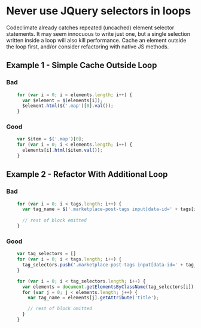 # Never use JQuery selectors in loops

Codeclimate already catches repeated (uncached) element selector statements. It may seem innocuous to write just one, but a single selection written inside a loop will also kill performance.
Cache an element outside the loop first, and/or consider refactoring with native JS methods.

## Example 1 - Simple Cache Outside Loop

### Bad
````javascript
    for (var i = 0; i < elements.length; i++) {
      var $element = $(elements[i]);
      $element.html($('.map')[0].val());
    }
````

### Good
````javascript
    var $item = $('.map')[0];
    for (var i = 0; i < elements.length; i++) {
      elements[i].html($item.val());
    }
````

## Example 2 - Refactor With Additional Loop

### Bad
````javascript
    for (var i = 0; i < tags.length; i++) {
      var tag_name = $('.marketplace-post-tags input[data-id=' + tags[i] + ']').attr('title');
      
      // rest of block emitted
    }
````

### Good
````javascript
    var tag_selectors = []
    for (var i = 0; i < tags.length; i++) {
      tag_selectors.push('.marketplace-post-tags input[data-id=' + tag_selectors[i] + ']');
    }

    for (var i = 0; i < tag_selectors.length; i++) {
      var elements = document.getElementsByClassName(tag_selectors[i]);
      for (var j = 0; j < elements.length; j++) {
        var tag_name = elements[j].getAttribute('title');

        // rest of block omitted
      }
    }
````
